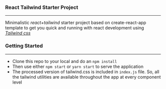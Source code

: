 ### React Tailwind Starter Project

---

Minimalistic _react+tailwind_ starter project based on create-react-app template to get you quick and running with react development using _[Tailwind css](https://tailwindcss.com)_

### Getting Started

---

- Clone this repo to your local and do an `npm install`
- Then use either `npm start` or `yarn start` to serve the application
- The processed version of tailwind.css is included in `index.js` file. So, all the tailwind utilities are available throughout the app at every component level
